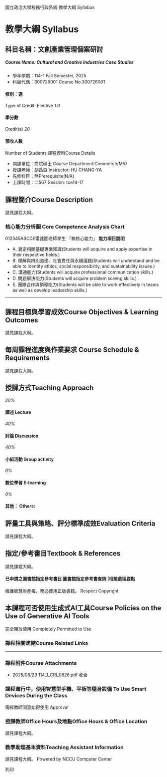 國立政治大學校務行政系統 教學大綱 Syllabus
# 教學大綱 Syllabus
##  科目名稱：文創產業管理個案研討
#####  Course Name: Cultural and Creative Industries Case Studies
  * 學年學期：114-1 Fall Semester, 2025 
  * 科目代碼：300726001 Course No.300726001


#### 修別：選
Type of Credit: Elective 
_1.0_
#### 學分數
Credit(s)
_20_
#### 預收人數
Number of Students
課程資料Course Details
  * 開課單位：商院碩士 Course Department:Commerce/M/0 
  * 授課老師：胡昌亞 Instructor: HU CHANG-YA 
  * 先修科目：無Prerequisite(N/A)
  * 上課時間：二567 Session: tue14-17 


##  課程簡介Course Description
請見課程大綱。
###  核心能力分析圖 Core Competence Analysis Chart
012345ABCDE雷達圖老師學生
「無核心能力」 
**能力項目說明**
  * A. 奠定相關基礎專業知識(Students will acquire and apply expertise in their respective fields.)
  * B. 理解與辨別道德、社會責任與永續議題(Students will understand and be able to identify ethics, social responsibility, and sustainability issues.)
  * C. 溝通能力(Students will acquire professional communication skills.)
  * D. 問題解決能力(Students will acquire problem solving skills.)
  * E. 團隊合作與領導能力(Students will be able to work effectively in teams as well as develop leadership skills.)


* * *
##  課程目標與學習成效Course Objectives & Learning Outcomes 
請見課程大綱。
##  每周課程進度與作業要求 Course Schedule & Requirements
請見課程大綱。
##  授課方式Teaching Approach
_20%_
####  講述 Lecture
_40%_
####  討論 Discussion
_40%_
####  小組活動 Group activity
_0%_
####  數位學習 E-learning
_0%_
####  其他： Others:
##  評量工具與策略、評分標準成效Evaluation Criteria
請見課程大綱。
##  指定/參考書目Textbook & References
請見課程大綱。
####  已申請之圖書館指定參考書目  圖書館指定參考書查詢 |相關處理要點
維護智慧財產權，務必使用正版書籍。 Respect Copyright.
##  本課程可否使用生成式AI工具Course Policies on the Use of Generative AI Tools
完全開放使用 Completely Permitted to Use
###  課程相關連結Course Related Links
* * *
###  課程附件Course Attachments
  * 2025/08/29 114_1_CRI_0826.pdf  收合 


###  課程進行中，使用智慧型手機、平板等隨身設備 To Use Smart Devices During the Class
需經教師同意始得使用  Approval
###  授課教師Office Hours及地點Office Hours & Office Location
請見課程大綱。
###  教學助理基本資料Teaching Assistant Information
請見課程大綱。
Powered by NCCU Computer Center
  
列印

